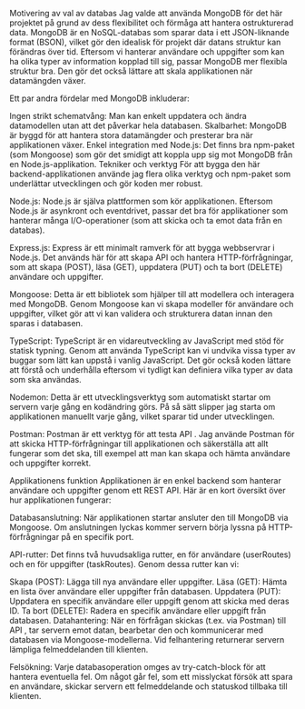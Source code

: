 Motivering av val av databas
Jag valde att använda MongoDB för det här projektet på grund av dess flexibilitet och förmåga att hantera ostrukturerad data. MongoDB är en NoSQL-databas som sparar data i ett JSON-liknande format (BSON), vilket gör den idealisk för projekt där datans struktur kan förändras över tid. Eftersom vi hanterar användare och uppgifter som kan ha olika typer av information kopplad till sig, passar MongoDB
mer flexibla struktur bra. Den gör det också lättare att skala applikationen när datamängden växer.

Ett par andra fördelar med MongoDB inkluderar:

Ingen strikt schematvång: Man kan enkelt uppdatera och ändra datamodellen utan att det påverkar hela databasen.
Skalbarhet: MongoDB är byggd för att hantera stora datamängder och presterar bra när applikationen växer.
Enkel integration med Node.js: Det finns bra npm-paket (som Mongoose) som gör det smidigt att koppla upp sig mot MongoDB från en Node.js-applikation.
Tekniker och verktyg
För att bygga den här backend-applikationen använde jag flera olika verktyg och npm-paket som underlättar utvecklingen och gör koden mer robust.

Node.js: Node.js är själva plattformen som kör applikationen. Eftersom Node.js är asynkront och eventdrivet, passar det bra för applikationer som hanterar många I/O-operationer (som att skicka och ta emot data från en databas).

Express.js: Express är ett minimalt ramverk för att bygga webbservrar i Node.js. Det används här för att skapa API
och hantera HTTP-förfrågningar, som att skapa (POST), läsa (GET), uppdatera (PUT) och ta bort (DELETE) användare och uppgifter.

Mongoose: Detta är ett bibliotek som hjälper till att modellera och interagera med MongoDB. Genom Mongoose kan vi skapa modeller för användare och uppgifter, vilket gör att vi kan validera och strukturera datan innan den sparas i databasen.

TypeScript: TypeScript är en vidareutveckling av JavaScript med stöd för statisk typning. Genom att använda TypeScript kan vi undvika vissa typer av buggar som lätt kan uppstå i vanlig JavaScript. Det gör också koden lättare att förstå och underhålla eftersom vi tydligt kan definiera vilka typer av data som ska användas.

Nodemon: Detta är ett utvecklingsverktyg som automatiskt startar om servern varje gång en kodändring görs. På så sätt slipper jag starta om applikationen manuellt varje gång, vilket sparar tid under utvecklingen.

Postman: Postman är ett verktyg för att testa API
. Jag använde Postman för att skicka HTTP-förfrågningar till applikationen och säkerställa att allt fungerar som det ska, till exempel att man kan skapa och hämta användare och uppgifter korrekt.

Applikationens funktion
Applikationen är en enkel backend som hanterar användare och uppgifter genom ett REST API. Här är en kort översikt över hur applikationen fungerar:

Databasanslutning: När applikationen startar ansluter den till MongoDB via Mongoose. Om anslutningen lyckas kommer servern börja lyssna på HTTP-förfrågningar på en specifik port.

API-rutter: Det finns två huvudsakliga rutter, en för användare (userRoutes) och en för uppgifter (taskRoutes). Genom dessa rutter kan vi:

Skapa (POST): Lägga till nya användare eller uppgifter.
Läsa (GET): Hämta en lista över användare eller uppgifter från databasen.
Uppdatera (PUT): Uppdatera en specifik användare eller uppgift genom att skicka med deras ID.
Ta bort (DELETE): Radera en specifik användare eller uppgift från databasen.
Datahantering: När en förfrågan skickas (t.ex. via Postman) till API
, tar servern emot datan, bearbetar den och kommunicerar med databasen via Mongoose-modellerna. Vid felhantering returnerar servern lämpliga felmeddelanden till klienten.

Felsökning: Varje databasoperation omges av try-catch-block för att hantera eventuella fel. Om något går fel, som ett misslyckat försök att spara en användare, skickar servern ett felmeddelande och statuskod tillbaka till klienten.